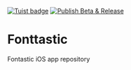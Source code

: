 [![Tuist badge](https://img.shields.io/badge/Powered%20by-Tuist-blue)](https://tuist.io)
[![Publish Beta & Release](https://github.com/stilltimm/Fonttastic/actions/workflows/publish-beta-and-release.yml/badge.svg?branch=develop)](https://github.com/stilltimm/Fonttastic/actions/workflows/publish-beta-and-release.yml)

# Fonttastic
Fontastic iOS app repository
